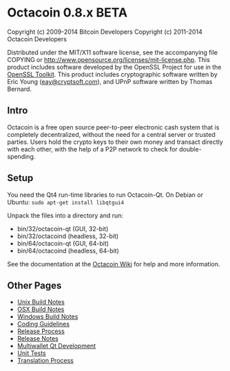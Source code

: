 Octacoin 0.8.x BETA
====================

Copyright (c) 2009-2014 Bitcoin Developers
Copyright (c) 2011-2014 Octacoin Developers

Distributed under the MIT/X11 software license, see the accompanying
file COPYING or http://www.opensource.org/licenses/mit-license.php.
This product includes software developed by the OpenSSL Project for use in the [OpenSSL Toolkit](http://www.openssl.org/). This product includes
cryptographic software written by Eric Young ([eay@cryptsoft.com](mailto:eay@cryptsoft.com)), and UPnP software written by Thomas Bernard.


Intro
---------------------
Octacoin is a free open source peer-to-peer electronic cash system that is
completely decentralized, without the need for a central server or trusted
parties.  Users hold the crypto keys to their own money and transact directly
with each other, with the help of a P2P network to check for double-spending.


Setup
---------------------
You need the Qt4 run-time libraries to run Octacoin-Qt. On Debian or Ubuntu:
	`sudo apt-get install libqtgui4`

Unpack the files into a directory and run:

- bin/32/octacoin-qt (GUI, 32-bit)
- bin/32/octacoind (headless, 32-bit)
- bin/64/octacoin-qt (GUI, 64-bit)
- bin/64/octacoind (headless, 64-bit)

See the documentation at the [Octacoin Wiki](http://octacoin.info)
for help and more information.


Other Pages
---------------------
- [Unix Build Notes](build-unix.md)
- [OSX Build Notes](build-osx.md)
- [Windows Build Notes](build-msw.md)
- [Coding Guidelines](coding.md)
- [Release Process](release-process.md)
- [Release Notes](release-notes.md)
- [Multiwallet Qt Development](multiwallet-qt.md)
- [Unit Tests](unit-tests.md)
- [Translation Process](translation_process.md)
